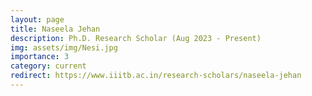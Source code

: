 ```yaml
---
layout: page
title: Naseela Jehan
description: Ph.D. Research Scholar (Aug 2023 - Present)
img: assets/img/Nesi.jpg
importance: 3
category: current
redirect: https://www.iiitb.ac.in/research-scholars/naseela-jehan
---
```

